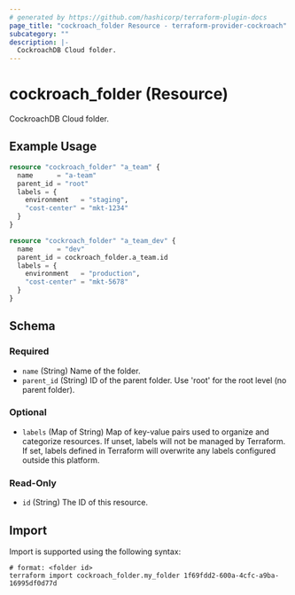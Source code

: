 ```yaml
---
# generated by https://github.com/hashicorp/terraform-plugin-docs
page_title: "cockroach_folder Resource - terraform-provider-cockroach"
subcategory: ""
description: |-
  CockroachDB Cloud folder.
---
```


# cockroach_folder (Resource)

CockroachDB Cloud folder.

## Example Usage

```terraform
resource "cockroach_folder" "a_team" {
  name      = "a-team"
  parent_id = "root"
  labels = {
    environment   = "staging",
    "cost-center" = "mkt-1234"
  }
}

resource "cockroach_folder" "a_team_dev" {
  name      = "dev"
  parent_id = cockroach_folder.a_team.id
  labels = {
    environment   = "production",
    "cost-center" = "mkt-5678"
  }
}
```

<!-- schema generated by tfplugindocs -->
## Schema

### Required

- `name` (String) Name of the folder.
- `parent_id` (String) ID of the parent folder. Use 'root' for the root level (no parent folder).

### Optional

- `labels` (Map of String) Map of key-value pairs used to organize and categorize resources. If unset, labels will not be managed by Terraform. If set, labels defined in Terraform will overwrite any labels configured outside this platform.

### Read-Only

- `id` (String) The ID of this resource.

## Import

Import is supported using the following syntax:

```shell
# format: <folder id>
terraform import cockroach_folder.my_folder 1f69fdd2-600a-4cfc-a9ba-16995df0d77d
```

